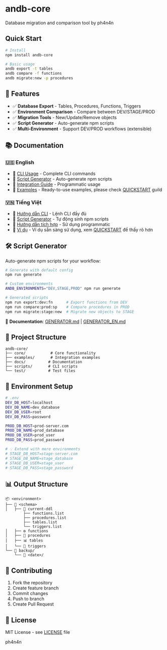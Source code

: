 # andb-core

Database migration and comparison tool by ph4n4n

## Quick Start

```bash
# Install
npm install andb-core

# Basic usage
andb export -t tables
andb compare -f functions
andb migrate:new -p procedures
```

## 🚀 Features

- ✅ **Database Export** - Tables, Procedures, Functions, Triggers
- ✅ **Environment Comparison** - Compare between DEV/STAGE/PROD
- ✅ **Migration Tools** - New/Update/Remove objects
- ✅ **Script Generator** - Auto-generate npm scripts
- ✅ **Multi-Environment** - Support DEV/PROD workflows (extensible)

## 📚 Documentation

### 🇺🇸 English
- 📖 [CLI Usage](docs/CLI_EN.md) - Complete CLI commands
- 📖 [Script Generator](docs/GENERATOR_EN.md) - Auto-generate npm scripts
- 📖 [Integration Guide](docs/INTEGRATION_EN.md) - Programmatic usage
- 📖 [Examples](examples/) - Ready-to-use examples, please check [QUICKSTART](examples/basic-with-env/QUICKSTART.md) guild

### 🇻🇳 Tiếng Việt  
- 📖 [Hướng dẫn CLI](docs/CLI.md) - Lệnh CLI đầy đủ
- 📖 [Script Generator](docs/GENERATOR.md) - Tự động sinh npm scripts
- 📖 [Hướng dẫn tích hợp](docs/INTEGRATION.md) - Sử dụng programmatic
- 📖 [Ví dụ](examples/) - Ví dụ sẵn sàng sử dụng, xem [QUICKSTART](examples/basic-with-env/QUICKSTART.md) để thấy rõ hơn

## 🛠️ Script Generator

Auto-generate npm scripts for your workflow:

```bash
# Generate with default config
npm run generate

# Custom environments
ANDB_ENVIRONMENTS="DEV,STAGE,PROD" npm run generate

# Generated scripts
npm run export:dev:fn      # Export functions from DEV
npm run compare:prod:sp    # Compare procedures in PROD  
npm run migrate:stage:new  # Migrate new objects to STAGE
```

📖 **Documentation**: [GENERATOR.md](docs/GENERATOR.md) | [GENERATOR_EN.md](docs/GENERATOR_EN.md)

## 📁 Project Structure

```
andb-core/
├── core/           # Core functionality
├── examples/       # Integration examples
├── docs/          # Documentation
├── scripts/       # CLI scripts
└── test/          # Test files
```

## 🔧 Environment Setup

```bash
# .env
DEV_DB_HOST=localhost
DEV_DB_NAME=dev_database
DEV_DB_USER=root
DEV_DB_PASS=password

PROD_DB_HOST=prod-server.com
PROD_DB_NAME=prod_database
PROD_DB_USER=prod_user
PROD_DB_PASS=prod_password

# 💡 Extend with more environments
# STAGE_DB_HOST=stage-server.com
# STAGE_DB_NAME=stage_database
# STAGE_DB_USER=stage_user
# STAGE_DB_PASS=stage_password
```

## 📊 Output Structure

```
📦 <environment>
├── 📂 <schema>
│   ├── 📂 current-ddl
        ├── functions.list
        ├── procedures.list
        ├── tables.list
        └── triggers.list
│   ├── ⚙️ functions
│   ├── 🔧 procedures
│   ├── 📊 tables
│   └── 🔄 triggers
└── 📂 backup/
    └── 📅 <date>/
```

## 🤝 Contributing

1. Fork the repository
2. Create feature branch
3. Commit changes
4. Push to branch
5. Create Pull Request

## 📄 License

MIT License - see [LICENSE](LICENSE) file

ph4n4n